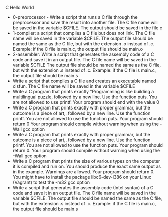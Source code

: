 C Hello World
* 0-preprocessor - Write a script that runs a C file through the preprocessor and  save the result into another file. The C file name will be saved in the variable $CFILE. The output should be saved in the file c 
* 1-compiler: a script that compiles a C file but does not link. The C file name will be saved in the variable $CFILE. The output file should be named the same as the C file, but with the extension .o instead of .c. Example: if the C file is main.c, the output file should be main.o 
* 2-assembler: Write a script that generates the assembly code of a C code and save it in an output file. The C file name will be saved in the variable $CFILE The output file should be named the same as the C file, but with the extension .s instead of .c. Example: if the C file is main.c, the output file should be main.s
* Write a script that compiles a C file and creates an executable named cisfun. The C file name will be saved in the variable $CFILE 
* Write a C program that prints exactly "Programming is like building a multilingual puzzle, followed by a new line. Use the function puts. You are not allowed to use printf. Your program should end with the value 0
* Write a C program that prints exactly with proper grammar, but the outcome is a piece of art,, followed by a new line. Use the function printf. You are not allowed to use the function puts. Your program should return 0 Your program should compile without warning when using the -Wall gcc option
* Write a C program that prints exactly with proper grammar, but the outcome is a piece of art,, followed by a new line. Use the function printf. You are not allowed to use the function puts. Your program should return 0. Your program should compile without warning when using the -Wall gcc option  
* Write a C program that prints the size of various types on the computer it is compiled and run on. You should produce the exact same output as in the example. Warnings are allowed. Your program should return 0. You might have to install the package libc6-dev-i386 on your Linux (Vagrant) to test the -m32 gcc option 
* Write a script that generates the assembly code (Intel syntax) of a C code and save it in an output file. The C file name will be saved in the variable $CFILE. The output file should be named the same as the C file, but with the extension .s instead of .c. Example: if the C file is main.c, the output file should be main.s 
